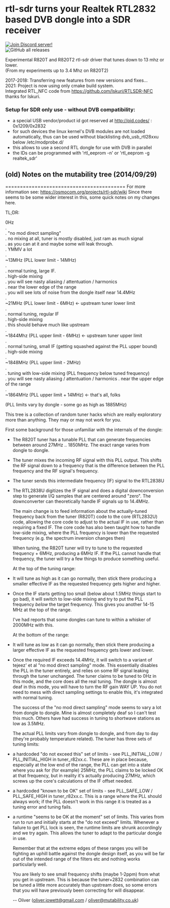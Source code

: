   rtl-sdr
  turns your Realtek RTL2832 based DVB dongle into a SDR receiver
  ======================================================================

  [![Join Discord server!](https://invidget.switchblade.xyz/HP99wM4yNR)](http://discord.gg/HP99wM4yNR)  
  ![GitHub all releases](https://img.shields.io/github/downloads/Mr-Precise/rtl-sdr/total?color=%23477CE0&label=Total%20downloads%3A&style=for-the-badge)

  Experimental R820T and R820T2 rtl-sdr driver that tunes down to 13 mhz or lower.  
  (From my experiments up to 3.4 Mhz on R820T2)

  2017-2018: Transferring new features from new versions and fixes...  
  2021: Project is now using only cmake build system.  
  Integrated RTL_NFC code from https://github.com/Iskuri/RTLSDR-NFC  
  thanks for Iskuri.

  
  ### Setup for SDR only use - without DVB compatibility:

- a special USB vendor/product id got reserved at http://pid.codes/ : 0x1209/0x2832
- for such devices the linux kernel's DVB modules are not loaded automatically,
 thus can be used without blacklisting dvb_usb_rtl28xxu below /etc/modprobe.d/
- this allows to use a second RTL dongle for use with DVB in parallel
- the IDs can be programmed with 'rtl_eeprom -n' or 'rtl_eeprom -g realtek_sdr'  

## (old) Notes on the mutability tree (2014/09/29)
  =========================================
  For more information see:
  https://osmocom.org/projects/rtl-sdr/wiki 
  Since there seems to be some wider interest in this, some quick notes on
  my changes here.

  TL;DR:

  0Hz  
  .  
  .  "no mod direct sampling"  
  .  no mixing at all, tuner is mostly disabled, just ram as much signal  
  .  as you can at it and maybe some will leak through.  
  .  YMMV a lot  
  .  
  ~13MHz  (PLL lower limit - 14MHz)  
  .  
  .  normal tuning, large IF.  
  .  high-side mixing  
  .  you will see nasty aliasing / attentuation / harmonics  
  .  near the lower edge of the range  
  .  you will see lots of noise from the dongle itself near 14.4MHz  
  .  
  ~21MHz  (PLL lower limit - 6MHz)   <- upstream tuner lower limit  
  .  
  .  normal tuning, regular IF  
  .  high-side mixing  
  .  this should behave much like upstream  
  .  
  ~1844Mhz (PLL upper limit - 6MHz)  <- upstream tuner upper limit  
  .  
  .  normal tuning, small IF (getting squashed against the PLL upper bound)  
  .  high-side mixing  
  .  
  ~1848MHz (PLL upper limit - 2MHz)  
  .  
  .  tuning with low-side mixing (PLL frequency below tuned frequency)  
  .  you will see nasty aliasing / attentuation / harmonics
  .  near the upper edge of the range  
  .  
  ~1864MHz (PLL upper limit + 14MHz) <- that's all, folks  
  
  (PLL limits vary by dongle - some go as high as 1885MHz)

  This tree is a collection of random tuner hacks which are really exploratory
  more than anything. They may or may not work for you.

  First some background for those unfamiliar with the internals of the dongle:

* The R820T tuner has a tunable PLL that can generate frequencies between
  around 27MHz .. 1850MHz. The exact range varies from dongle to dongle.

* The tuner mixes the incoming RF signal with this PLL output. This shifts
  the RF signal down to a frequency that is the difference between the PLL
  frequency and the RF signal's frequency.

* The tuner sends this intermediate frequency (IF) signal to the RTL2838U

* The RTL2838U digitizes the IF signal and does a digital downconversion
  step to generate I/Q samples that are centered around "zero". The
  downconverter can theoretically handle IF signals up to 14.4MHz.
  
  The main change is to feed information about the actually-tuned frequency back
  from the tuner (R820T) code to the core (RTL2832U) code, allowing the core
  code to adjust to the actual IF in use, rather than requiring a fixed IF. The
  core code has also been taught how to handle low-side mixing, where the PLL
  frequency is lower than the requested frequency (e.g. the spectrum inversion
  changes then)
  
  When tuning, the R820T tuner will try to tune to the requested frequency +
  6MHz, producing a 6MHz IF. If the PLL cannot handle that frequency, the tuner
  will try a few things to produce something useful.
  
  At the top of the tuning range:

* It will tune as high as it can go normally, then stick there producing a
  smaller effective IF as the requested frequency gets higher and higher.

* Once the IF starts getting too small (below about 1.5MHz things start to
  go bad), it will switch to low-side mixing and try to put the PLL frequency
  *below* the target frequency. This gives you another 14-15 MHz at the top
  of the range.
  
  I've had reports that some dongles can tune to within a whisker of 2000MHz
  with this.
  
  At the bottom of the range:

* It will tune as low as it can go normally, then stick there producing a
  larger effective IF as the requested frequency gets lower and lower.

* Once the required IF exceeds 14.4MHz, it will switch to a variant of tejeez'
  et al "no mod direct sampling" mode. This essentially disables the PLL in
  the tuner entirely, and relies on some RF signal leaking through the tuner
  unchanged. The tuner claims to be tuned to 0Hz in this mode, and the core
  does all the real tuning. The dongle is almost deaf in this mode, you will
  have to turn the RF gain WAY UP. You do not need to mess with direct sampling
  settings to enable this, it's integrated with normal tuning.
  
  The success of the "no mod direct sampling" mode seems to vary a lot from dongle
  to dongle. Mine is almost completely deaf so I can't test this much. Others have
  had success in tuning to shortwave stations as low as 3.5MHz.
  
  The actual PLL limits vary from dongle to dongle, and from day to day (they're
  probably temperature related). The tuner has three sets of tuning limits:

* a hardcoded "do not exceed this" set of limits - see PLL_INITIAL_LOW /
  PLL_INITIAL_HIGH in tuner_r82xx.c. These are in place because, especially at
  the low end of the range, the PLL can get into a state where you ask for (for
  example) 25MHz, the PLL claims to be locked OK at that frequency, but in
  reality it's actually producing 27MHz, which screws up the core's calculations
  of the IF offset needed.

* a hardcoded "known to be OK" set of limits - see PLL_SAFE_LOW / PLL_SAFE_HIGH
  in tuner_r82xx.c. This is a range where the PLL should always work; if the PLL
  doesn't work in this range it is treated as a tuning error and tuning fails.

* a runtime "seems to be OK at the moment" set of limits. This varies from run
  to run and initially starts at the "do not exceed" limits. Whenever a failure
  to get PLL lock is seen, the runtime limits are shrunk accordingly and we try
  again. This allows the tuner to adapt to the particular dongle in use.
  
  Remember that at the extreme edges of these ranges you will be fighting an uphill
  battle against the dongle design itself, as you will be far out of the intended
  range of the filters etc and nothing works particularly well.
  
  You are likely to see small frequency shifts (maybe 1-2ppm) from what you get in
  upstream. This is because the tuner+2832 combination can be tuned a little more
  accurately than upstream does, so some errors that you will have previously been
  correcting for will disappear.

  -- Oliver (oliver.jowett@gmail.com / oliver@mutability.co.uk)
